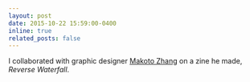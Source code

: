 ```yaml
---
layout: post
date: 2015-10-22 15:59:00-0400
inline: true
related_posts: false
---
```


I collaborated with graphic designer [Makoto Zhang](https://zcmko.com) on a zine he made, <em>Reverse Waterfall</em>.
